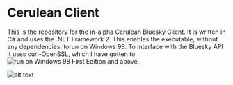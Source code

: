 # Cerulean Client

This is the repository for the in-alpha Cerulean Bluesky Client. It is written in C# and uses the .NET Framework 2. This enables the 
executable, without any dependencies, torun on Windows 98. To interface with the Bluesky API it uses curl-OpenSSL, which I have 
gotten to ![run on Windows 98 First Edition and above.](https://github.com/OmegaAOL/curl-windows98).


![alt text](https://i.imgur.com/bzciwrw.png)

